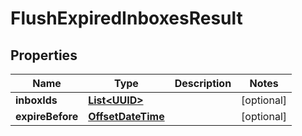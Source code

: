 

# FlushExpiredInboxesResult

## Properties

Name | Type | Description | Notes
------------ | ------------- | ------------- | -------------
**inboxIds** | [**List&lt;UUID&gt;**](UUID) |  |  [optional]
**expireBefore** | [**OffsetDateTime**](OffsetDateTime) |  |  [optional]



